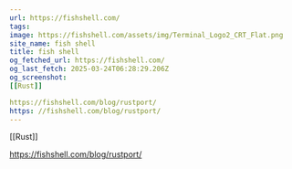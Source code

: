 ```yaml
---
url: https://fishshell.com/
tags: 
image: https://fishshell.com/assets/img/Terminal_Logo2_CRT_Flat.png
site_name: fish shell
title: fish shell
og_fetched_url: https://fishshell.com/
og_last_fetch: 2025-03-24T06:28:29.206Z
og_screenshot: 
[[Rust]]

https://fishshell.com/blog/rustport/
https: //fishshell.com/blog/rustport/
---
```


[[Rust]]

https://fishshell.com/blog/rustport/